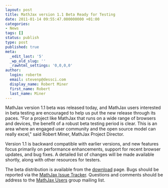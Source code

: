 ```yaml
---
layout: post
title: MathJax version 1.1 Beta Ready for Testing
date: 2011-01-14 09:55:47.000000000 +01:00
categories:
- News
tags: []
status: publish
type: post
published: true
meta:
  _edit_last: '5'
  _wp_old_slug: ''
  _rawhtml_settings: '0,0,0,0'
author:
  login: robertm
  email: stevenp@dessci.com
  display_name: Robert Miner
  first_name: Robert
  last_name: Miner
---
```


MathJax version 1.1 beta was released today, and MathJax users interested in beta testing are encouraged to help us put the new release through its paces.  "For a project like MathJax that runs on a wide range of browsers and devices, the benefit of a robust beta testing period is clear.  This is an area where an engaged user community and the open source model can really excel," said Robert Miner, MathJax Project Director.

Version 1.1 is backward compatible with earlier versions, and new features focus primarily on performance enhancements, support for recent browser updates, and bug fixes. A detailed list of changes will be made available shortly, along with other resources for testers.

The beta distribution is available from the [download](http://www.mathjax.org/download/) page.  Bugs should be reported via the [MathJax Issue Tracker](https://github.com/mathjax/MathJax/issues).  Questions and comments should be address to the [MathJax Users](http://groups.google.com/group/mathjax-users) group mailing list.